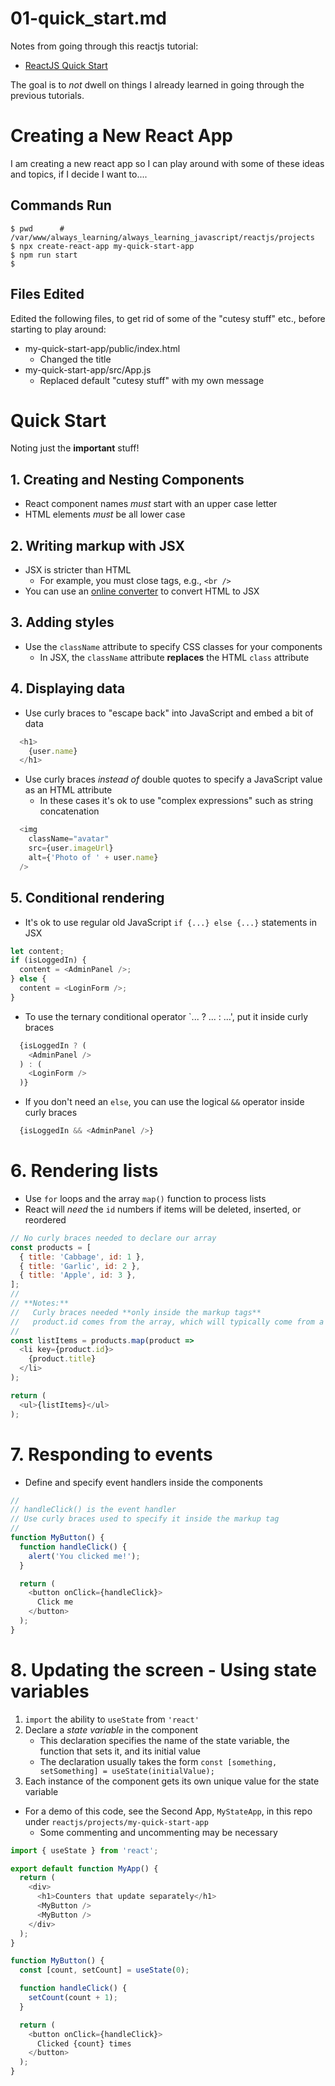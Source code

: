 
# 01-quick_start.md

Notes from going through this reactjs tutorial:

- [ReactJS Quick Start](https://beta.reactjs.org/learn)

The goal is to *not* dwell on things I already learned in going through the previous tutorials.

# Creating a New React App

I am creating a new react app so I can play around with some of these ideas and topics, if I decide I want to....

## Commands Run

```
$ pwd      # /var/www/always_learning/always_learning_javascript/reactjs/projects
$ npx create-react-app my-quick-start-app
$ npm run start
$
```

## Files Edited

Edited the following files, to get rid of some of the "cutesy stuff" etc., before starting to play around:

- my-quick-start-app/public/index.html
  - Changed the title
- my-quick-start-app/src/App.js
  - Replaced default "cutesy stuff" with my own message


# Quick Start

Noting just the **important** stuff!

## 1. Creating and Nesting Components

- React component names *must* start with an upper case letter
- HTML elements *must* be all lower case

## 2. Writing markup with JSX

- JSX is stricter than HTML
  - For example, you must close tags, e.g., `<br />`
- You can use an [online converter](https://transform.tools/html-to-jsx) to convert HTML to JSX

## 3. Adding styles

- Use the `className` attribute to specify CSS classes for your components
  - In JSX, the `className` attribute **replaces** the HTML `class` attribute

## 4. Displaying data

- Use curly braces to "escape back" into JavaScript and embed a bit of data

```javascript
  <h1>
    {user.name}
  </h1>
```

- Use curly braces *instead of* double quotes to specify a JavaScript value as an HTML attribute
  - In these cases it's ok to use "complex expressions" such as string concatenation

```javascript
  <img
    className="avatar"
    src={user.imageUrl}
    alt={'Photo of ' + user.name}
  />
```

## 5. Conditional rendering

- It's ok to use regular old JavaScript `if {...} else {...}` statements in JSX

```javascript
let content;
if (isLoggedIn) {
  content = <AdminPanel />;
} else {
  content = <LoginForm />;
}
```

- To use the ternary conditional operator `... ? ... : ...', put it inside curly braces

```javascript
  {isLoggedIn ? (
    <AdminPanel />
  ) : (
    <LoginForm />
  )}
```

- If you don't need an `else`, you can use the logical `&&` operator inside curly braces

```javascript
  {isLoggedIn && <AdminPanel />}
```

# 6. Rendering lists

- Use `for` loops and the array `map()` function to process lists
- React will *need* the `id` numbers if items will be deleted, inserted, or reordered

```javascript
// No curly braces needed to declare our array
const products = [
  { title: 'Cabbage', id: 1 },
  { title: 'Garlic', id: 2 },
  { title: 'Apple', id: 3 },
];
//
// **Notes:**
//   Curly braces needed **only inside the markup tags**
//   product.id comes from the array, which will typically come from a database
//
const listItems = products.map(product =>
  <li key={product.id}>
    {product.title}
  </li>
);

return (
  <ul>{listItems}</ul>
);
```

# 7. Responding to events

- Define and specify event handlers inside the components

```javascript
//
// handleClick() is the event handler
// Use curly braces used to specify it inside the markup tag
//
function MyButton() {
  function handleClick() {
    alert('You clicked me!');
  }

  return (
    <button onClick={handleClick}>
      Click me
    </button>
  );
}
```

# 8. Updating the screen - Using state variables

1. `import` the ability to `useState` from `'react'`
2. Declare a *state variable* in the component
   - This declaration specifies the name of the state variable, the function that sets it, and its initial value
   - The declaration usually takes the form `const [something, setSomething] = useState(initialValue);`
3. Each instance of the component gets its own unique value for the state variable

- For a demo of this code, see the Second App, `MyStateApp`, in this repo under `reactjs/projects/my-quick-start-app`
  - Some commenting and uncommenting may be necessary

```javascript
import { useState } from 'react';

export default function MyApp() {
  return (
    <div>
      <h1>Counters that update separately</h1>
      <MyButton />
      <MyButton />
    </div>
  );
}

function MyButton() {
  const [count, setCount] = useState(0);

  function handleClick() {
    setCount(count + 1);
  }

  return (
    <button onClick={handleClick}>
      Clicked {count} times
    </button>
  );
}
```

```html
```

```javascript
```

```javascript
```

```html
```

```javascript
```

```html
```

```javascript
```

```html
```


